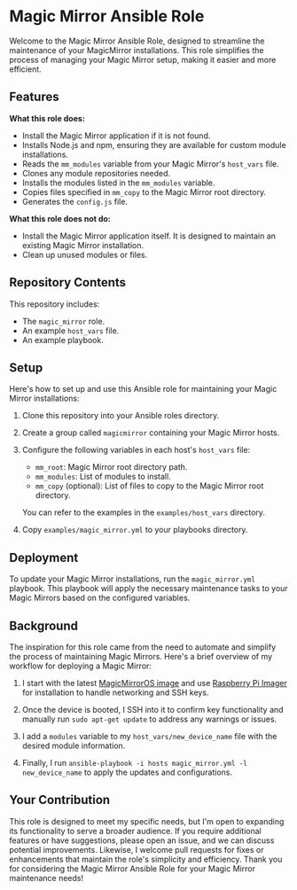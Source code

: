 # Magic Mirror Ansible Role

Welcome to the Magic Mirror Ansible Role, designed to streamline the maintenance of your MagicMirror installations. This role simplifies the process of managing your Magic Mirror setup, making it easier and more efficient.

## Features

**What this role does:**
- Install the Magic Mirror application if it is not found.
- Installs Node.js and npm, ensuring they are available for custom module installations.
- Reads the `mm_modules` variable from your Magic Mirror's `host_vars` file.
- Clones any module repositories needed.
- Installs the modules listed in the `mm_modules` variable.
- Copies files specified in `mm_copy` to the Magic Mirror root directory.
- Generates the `config.js` file.

**What this role does not do:**
- Install the Magic Mirror application itself. It is designed to maintain an existing Magic Mirror installation.
- Clean up unused modules or files.

## Repository Contents

This repository includes:
- The `magic_mirror` role.
- An example `host_vars` file.
- An example playbook.

## Setup

Here's how to set up and use this Ansible role for maintaining your Magic Mirror installations:

1. Clone this repository into your Ansible roles directory.

2. Create a group called `magicmirror` containing your Magic Mirror hosts.

3. Configure the following variables in each host's `host_vars` file:
   - `mm_root`: Magic Mirror root directory path.
   - `mm_modules`: List of modules to install.
   - `mm_copy` (optional): List of files to copy to the Magic Mirror root directory.

   You can refer to the examples in the `examples/host_vars` directory.

4. Copy `examples/magic_mirror.yml` to your playbooks directory.

## Deployment

To update your Magic Mirror installations, run the `magic_mirror.yml` playbook. This playbook will apply the necessary maintenance tasks to your Magic Mirrors based on the configured variables.

## Background

The inspiration for this role came from the need to automate and simplify the process of maintaining Magic Mirrors. Here's a brief overview of my workflow for deploying a Magic Mirror:

1. I start with the latest [MagicMirrorOS image](http://unofficialpi.org/Distros/MagicMirrorOS/) and use [Raspberry Pi Imager](https://www.raspberrypi.com/software/) for installation to handle networking and SSH keys.

2. Once the device is booted, I SSH into it to confirm key functionality and manually run `sudo apt-get update` to address any warnings or issues.

3. I add a `modules` variable to my `host_vars/new_device_name` file with the desired module information.

4. Finally, I run `ansible-playbook -i hosts magic_mirror.yml -l new_device_name` to apply the updates and configurations.

## Your Contribution

This role is designed to meet my specific needs, but I'm open to expanding its functionality to serve a broader audience. If you require additional features or have suggestions, please open an issue, and we can discuss potential improvements. Likewise, I welcome pull requests for fixes or enhancements that maintain the role's simplicity and efficiency. Thank you for considering the Magic Mirror Ansible Role for your Magic Mirror maintenance needs!